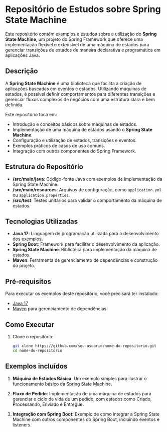 # Repositório de Estudos sobre Spring State Machine

Este repositório contém exemplos e estudos sobre a utilização do **Spring State Machine**, um projeto do Spring Framework que oferece uma implementação flexível e extensível de uma máquina de estados para gerenciar transições de estados de maneira declarativa e programática em aplicações Java.

## Descrição

A **Spring State Machine** é uma biblioteca que facilita a criação de aplicações baseadas em eventos e estados. Utilizando máquinas de estados, é possível definir comportamentos para diferentes transições e gerenciar fluxos complexos de negócios com uma estrutura clara e bem definida.

Este repositório foca em:

- Introdução e conceitos básicos sobre máquinas de estados.
- Implementação de uma máquina de estados usando o **Spring State Machine**.
- Configuração e utilização de estados, transições e eventos.
- Exemplos práticos de casos de uso comuns.
- Integração com outros componentes do Spring Framework.

## Estrutura do Repositório

- **/src/main/java**: Código-fonte Java com exemplos de implementação da Spring State Machine.
- **/src/main/resources**: Arquivos de configuração, como `application.yml` ou `application.properties`.
- **/src/test**: Testes unitários para validar o comportamento da máquina de estados.

## Tecnologias Utilizadas

- **Java 17**: Linguagem de programação utilizada para o desenvolvimento dos exemplos.
- **Spring Boot**: Framework para facilitar o desenvolvimento da aplicação.
- **Spring State Machine**: Biblioteca para implementação da máquina de estados.
- **Maven**: Ferramenta de gerenciamento de dependências e construção do projeto.

## Pré-requisitos

Para executar os exemplos deste repositório, você precisará ter instalado:

- [Java 17](https://www.oracle.com/java/technologies/javase-jdk17-downloads.html)
- [Maven](https://maven.apache.org) para gerenciamento de dependências

## Como Executar

1. Clone o repositório:

   ```bash
   git clone https://github.com/seu-usuario/nome-do-repositorio.git
   cd nome-do-repositorio

## Exemplos incluídos
1. **Máquina de Estados Básica**: Um exemplo simples para ilustrar o funcionamento básico da Spring State Machine.

2. **Fluxo de Pedido**: Implementação de uma máquina de estados para gerenciar o ciclo de vida de um pedido, com estados como Criado, Processando, Enviado e Entregue.

3. **Integração com Spring Boot**: Exemplo de como integrar a Spring State Machine com outros componentes do Spring Boot, incluindo eventos e listeners.
